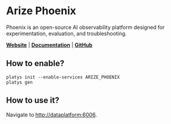 # Arize Phoenix

Phoenix is an open-source AI observability platform designed for experimentation, evaluation, and troubleshooting.

**[Website](https://arize.com/)** | **[Documentation](https://docs.arize.com/phoenix)** | **[GitHub](https://github.com/Arize-ai/phoenix)**

## How to enable?

```
platys init --enable-services ARIZE_PHOENIX
platys gen
```

## How to use it?

Navigate to <http://dataplatform:6006>.


